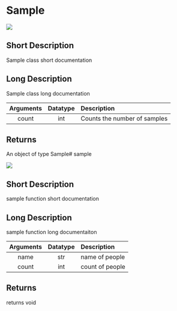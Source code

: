 # Sample

[![](https://img.shields.io/badge/View%20source%20on%20GitHub-black?style=for-the-badge&logo=github)](https://github.com/ariG23498/Aritra-Documentation/blob/master/Folder/demo.py#L1-L23)

## Short Description
Sample class short documentation

## Long Description
Sample class long documentation

| **Arguments** | **Datatype** | **Description** |
|:--:|:--:|:--|
|count|int|Counts the number of samples|


## Returns
An object of type Sample# sample

[![](https://img.shields.io/badge/View%20source%20on%20GitHub-black?style=for-the-badge&logo=github)](https://github.com/ariG23498/Aritra-Documentation/blob/master/Folder/demo.py#L13-L23)

## Short Description
sample function short documentation

## Long Description
sample function long documentaiton

| **Arguments** | **Datatype** | **Description** |
|:--:|:--:|:--|
|name|str|name of people|
|count|int|count of people|


## Returns
returns void